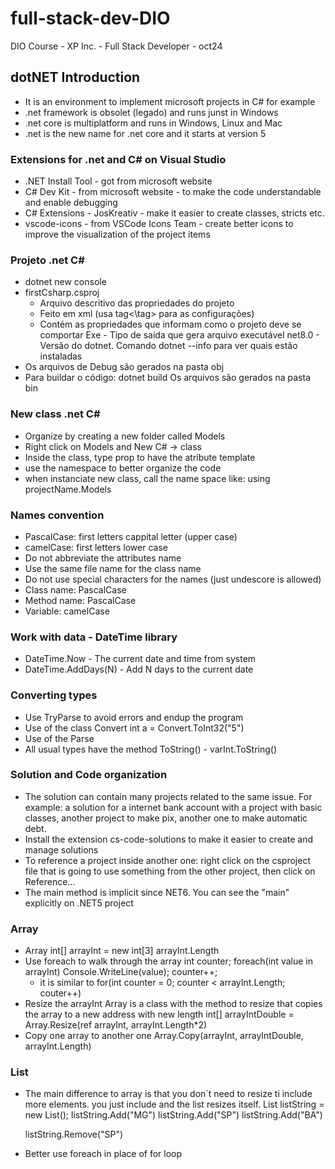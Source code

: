 # full-stack-dev-DIO
DIO Course - XP Inc. - Full Stack Developer - oct24

## dotNET Introduction
* It is an environment to implement microsoft projects in C# for example
* .net framework is obsolet (legado) and runs junst in Windows
* .net core is multiplatform and runs in Windows, Linux and Mac
* .net is the new name for .net core and it starts at version 5

### Extensions for .net and C# on Visual Studio
* .NET Install Tool - got from microsoft website
* C# Dev Kit - from microsoft website - to make the code understandable and enable debugging
* C# Extensions - JosKreativ - make it easier to create classes, stricts etc.
* vscode-icons - from VSCode Icons Team - create better icons to improve the visualization of the project items

### Projeto .net C#
* dotnet new console
* firstCsharp.csproj
    - Arquivo descritivo das propriedades do projeto
    - Feito em xml (usa <tag>tag<\tag> para as configurações)
    - Contém as propriedades que informam como o projeto deve se comportar
    <OutputType>Exe</OutputType> - Tipo de saída que gera arquivo executável
    <TargetFramework>net8.0</TargetFramework> - Versão do dotnet. Comando dotnet --info para ver quais estão instaladas
* Os arquivos de Debug são gerados na pasta obj
* Para buildar o código: dotnet build
    Os arquivos são gerados na pasta bin

### New class .net C#
* Organize by creating a new folder called Models
* Right click on Models and New C# -> class
* Inside the class, type prop to have the atribute template
* use the namespace to better organize the code
* when instanciate new class, call the name space like: using projectName.Models

### Names convention
* PascalCase: first letters cappital letter (upper case)
* camelCase: first letters lower case
* Do not abbreviate the attributes name
* Use the same file name for the class name
* Do not use special characters for the names (just undescore is allowed)
* Class name: PascalCase
* Method name: PascalCase
* Variable: camelCase

### Work with data - DateTime library
* DateTime.Now - The current date and time from system
* DateTime.AddDays(N) - Add N days to the current date

### Converting types
* Use TryParse to avoid errors and endup the program
* Use of the class Convert
    int a = Convert.ToInt32("5")
* Use of the Parse
* All usual types have the method ToString() - varInt.ToString()

### Solution and Code organization
* The solution can contain many projects related to the same issue. For example: a solution for a internet bank account with a project with basic classes, another project to make pix, another one to make automatic debt.
* Install the extension cs-code-solutions to make it easier to create and manage solutions
* To reference a project inside another one: right click on the csproject file that is going to use something from the other project, then click on Reference...
* The main method is implicit since NET6. You can see the "main" explicitly on .NET5 project

### Array
* Array
    int[] arrayInt = new int[3]
    arrayInt.Length
* Use foreach to walk through the array
    int counter;
    foreach(int value in arrayInt)
        Console.WriteLine(value);
        counter++;
    - it is similar to for(int counter = 0; counter < arrayInt.Length; couter++)
* Resize the arrayInt
    Array is a class with the method to resize that copies the array to a new address with new length
    int[] arrayIntDouble = Array.Resize(ref arrayInt, arrayInt.Length*2)
* Copy one array to another one
    Array.Copy(arrayInt, arrayIntDouble, arrayInt.Length)

### List
* The main difference to array is that you don´t need to resize ti include more elements. you just include and the list resizes itself.
    List<string> listString = new List<string>();
    listString.Add("MG")
    listString.Add("SP")
    listString.Add("BA")

    listString.Remove("SP")
* Better use foreach in place of for loop